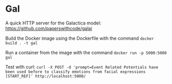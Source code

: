# Gal
A quick HTTP server for the Galactica model: https://github.com/paperswithcode/galai

Build the Docker image using the Dockerfile with the command `docker build . -t gal`

Run a container from the image with the command `docker run -p 5000:5000 gal`

Test with curl: `curl -X POST -d 'prompt=Event Related Potentials have been used before to classify emotions from facial expressions [START_REF]' http://localhost:5000/`